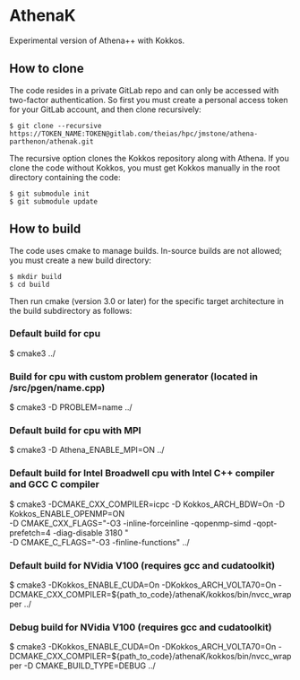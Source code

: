 # AthenaK

Experimental version of Athena++ with Kokkos.

## How to clone

The code resides in a private GitLab repo and can only be accessed with two-factor authentication. So first you must create a personal access token for your GitLab account, and then clone recursively:

    $ git clone --recursive https://TOKEN_NAME:TOKEN@gitlab.com/theias/hpc/jmstone/athena-parthenon/athenak.git

The recursive option clones the Kokkos repository along with Athena.  If you clone the code without Kokkos, you must get Kokkos manually in the root directory containing the code:

    $ git submodule init
    $ git submodule update

## How to build

The code uses cmake to manage builds.  In-source builds are not allowed; you must create a new build directory:

    $ mkdir build
    $ cd build

Then run cmake (version 3.0 or later) for the specific target architecture in the build subdirectory as follows:

### Default build for cpu

   $ cmake3 ../

### Build for cpu with custom problem generator (located in /src/pgen/name.cpp)

   $ cmake3 -D PROBLEM=name ../

### Default build for cpu with MPI

   $ cmake3 -D Athena_ENABLE_MPI=ON ../

### Default build for Intel Broadwell cpu with Intel C++ compiler and GCC C compiler 

   $ cmake3 -DCMAKE_CXX_COMPILER=icpc -D Kokkos_ARCH_BDW=On -D Kokkos_ENABLE_OPENMP=ON \
   -D CMAKE_CXX_FLAGS="-O3 -inline-forceinline -qopenmp-simd -qopt-prefetch=4 -diag-disable 3180 " \
   -D CMAKE_C_FLAGS="-O3 -finline-functions" ../

### Default build for NVidia V100 (requires gcc and cudatoolkit)

   $  cmake3 -DKokkos_ENABLE_CUDA=On -DKokkos_ARCH_VOLTA70=On -DCMAKE_CXX_COMPILER=${path_to_code}/athenaK/kokkos/bin/nvcc_wrapper ../


### Debug build for NVidia V100 (requires gcc and cudatoolkit)

   $  cmake3 -DKokkos_ENABLE_CUDA=On -DKokkos_ARCH_VOLTA70=On -DCMAKE_CXX_COMPILER=${path_to_code}/athenaK/kokkos/bin/nvcc_wrapper -D CMAKE_BUILD_TYPE=DEBUG ../
